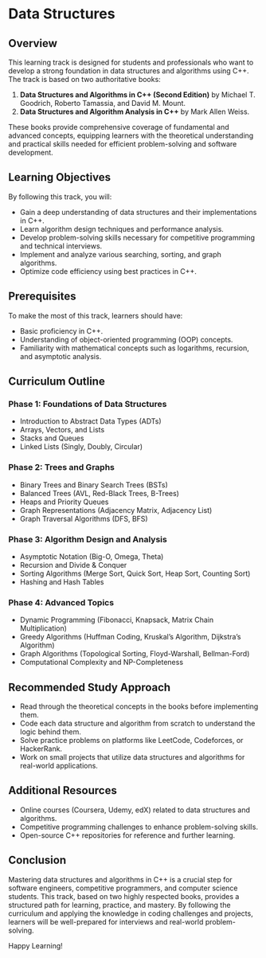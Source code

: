 # Data Structures

## Overview
This learning track is designed for students and professionals who want to develop a strong foundation in data structures and algorithms using C++. The track is based on two authoritative books:

1. **Data Structures and Algorithms in C++ (Second Edition)** by Michael T. Goodrich, Roberto Tamassia, and David M. Mount.
2. **Data Structures and Algorithm Analysis in C++** by Mark Allen Weiss.

These books provide comprehensive coverage of fundamental and advanced concepts, equipping learners with the theoretical understanding and practical skills needed for efficient problem-solving and software development.

## Learning Objectives
By following this track, you will:
- Gain a deep understanding of data structures and their implementations in C++.
- Learn algorithm design techniques and performance analysis.
- Develop problem-solving skills necessary for competitive programming and technical interviews.
- Implement and analyze various searching, sorting, and graph algorithms.
- Optimize code efficiency using best practices in C++.

## Prerequisites
To make the most of this track, learners should have:
- Basic proficiency in C++.
- Understanding of object-oriented programming (OOP) concepts.
- Familiarity with mathematical concepts such as logarithms, recursion, and asymptotic analysis.

## Curriculum Outline

### **Phase 1: Foundations of Data Structures**
- Introduction to Abstract Data Types (ADTs)
- Arrays, Vectors, and Lists
- Stacks and Queues
- Linked Lists (Singly, Doubly, Circular)

### **Phase 2: Trees and Graphs**
- Binary Trees and Binary Search Trees (BSTs)
- Balanced Trees (AVL, Red-Black Trees, B-Trees)
- Heaps and Priority Queues
- Graph Representations (Adjacency Matrix, Adjacency List)
- Graph Traversal Algorithms (DFS, BFS)

### **Phase 3: Algorithm Design and Analysis**
- Asymptotic Notation (Big-O, Omega, Theta)
- Recursion and Divide & Conquer
- Sorting Algorithms (Merge Sort, Quick Sort, Heap Sort, Counting Sort)
- Hashing and Hash Tables

### **Phase 4: Advanced Topics**
- Dynamic Programming (Fibonacci, Knapsack, Matrix Chain Multiplication)
- Greedy Algorithms (Huffman Coding, Kruskal’s Algorithm, Dijkstra’s Algorithm)
- Graph Algorithms (Topological Sorting, Floyd-Warshall, Bellman-Ford)
- Computational Complexity and NP-Completeness

## Recommended Study Approach
- Read through the theoretical concepts in the books before implementing them.
- Code each data structure and algorithm from scratch to understand the logic behind them.
- Solve practice problems on platforms like LeetCode, Codeforces, or HackerRank.
- Work on small projects that utilize data structures and algorithms for real-world applications.

## Additional Resources
- Online courses (Coursera, Udemy, edX) related to data structures and algorithms.
- Competitive programming challenges to enhance problem-solving skills.
- Open-source C++ repositories for reference and further learning.

## Conclusion
Mastering data structures and algorithms in C++ is a crucial step for software engineers, competitive programmers, and computer science students. This track, based on two highly respected books, provides a structured path for learning, practice, and mastery. By following the curriculum and applying the knowledge in coding challenges and projects, learners will be well-prepared for interviews and real-world problem-solving.

Happy Learning!
